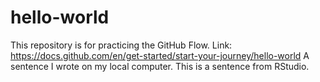 # hello-world
This repository is for practicing the GitHub Flow.
Link: https://docs.github.com/en/get-started/start-your-journey/hello-world
A sentence I wrote on my local computer. 
This is a sentence from RStudio.